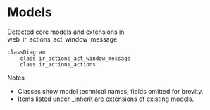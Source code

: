 # Models

Detected core models and extensions in web_ir_actions_act_window_message.

```mermaid
classDiagram
    class ir_actions_act_window_message
    class ir_actions_actions
```

Notes
- Classes show model technical names; fields omitted for brevity.
- Items listed under _inherit are extensions of existing models.
